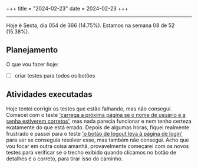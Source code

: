 +++
title = "2024-02-23"
date = 2024-02-23
+++

---

Hoje é Sexta, dia 054 de 366 (14.75%). Estamos na semana 08 de 52 (15.38%).

## Planejamento

O que vou fazer hoje:

- [ ] criar testes para todos os botões

## Atividades executadas

Hoje tentei corrigir os testes que estão falhando, mas não consegui. Comecei com o teste ['carrega a próxima página se o nome de usuário e a senha estiverem corretos'](https://github.com/OmnicodeSolutions/luisa_drf_flutter_client/blob/b29aafc2feaa43358ce274b268e9346578bf5ff9/test/login_test.dart#L135C3-L155C1), mas nada parecia funcionar e nem tenho certeza exatamente do que está errado. Depois de algumas horas, fiquei realmente frustrado e passei para o teste ['o botão de logout leva à página de login'](https://github.com/OmnicodeSolutions/luisa_drf_flutter_client/blob/c8e37070e3e7c3c1702ae3e086b1e4d54a91bfd2/test/view_snippets_test.dart#L113C3-L129C6) para ver se conseguia resolver esse, mas também não consegui. Acho que vou focar em outra coisa amanhã, provavelmente começarei com os novos testes para verificar se o trecho exibido quando clicamos no botão de detalhes é o correto, para tirar isso do caminho.
